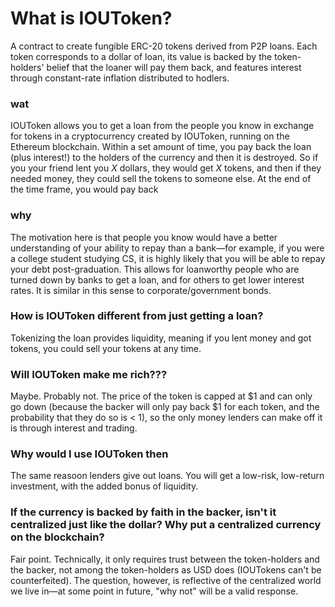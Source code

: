 # What is IOUToken? 
A contract to create fungible ERC-20 tokens derived from P2P loans. Each token corresponds to a dollar of loan, its value is backed by the token-holders' belief that the loaner will pay them back, and features interest through constant-rate inflation distributed to hodlers.

### wat
IOUToken allows you to get a loan from the people you know in exchange for tokens in a cryptocurrency created by IOUToken, running on the Ethereum blockchain. Within a set amount of time, you pay back the loan (plus interest!) to the holders of the currency and then it is destroyed. So if you your friend lent you _X_ dollars, they would get _X_ tokens, and then if they needed money, they could sell the tokens to someone else. At the end of the time frame, you would pay back  

### why
The motivation here is that people you know would have a better understanding of your ability to repay than a bank—for example, if you were a college student studying CS, it is highly likely that you will be able to repay your debt post-graduation. This allows for loanworthy people who are turned down by banks to get a loan, and for others to get lower interest rates. It is similar in this sense to corporate/government bonds.

### How is IOUToken different from just getting a loan?
Tokenizing the loan provides liquidity, meaning if you lent money and got tokens, you could sell your tokens at any time.

### Will IOUToken make me rich???
Maybe. Probably not. The price of the token is capped at $1 and can only go down (because the backer will only pay back $1 for each token, and the probability that they do so is < 1), so the only money lenders can make off it is through interest and trading. 

### Why would I use IOUToken then
The same reasoon lenders give out loans. You will get a low-risk, low-return investment, with the added bonus of liquidity.

### If the currency is backed by faith in the backer, isn't it centralized just like the dollar? Why put a centralized currency on the blockchain?
Fair point. Technically, it only requires trust between the token-holders and the backer, not among the token-holders as USD does (IOUTokens can't be counterfeited). The question, however, is reflective of the centralized world we live in—at some point in future, "why not" will be a valid response. 

